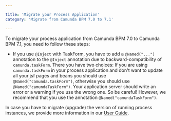 ```yaml
---

title: 'Migrate your Process Application'
category: 'Migrate from Camunda BPM 7.0 to 7.1'

---
```


To migrate your process application from Camunda BPM 7.0 to Camunda BPM 7.1, you need to follow these steps:

*   If you use `@Inject` with TaskForm, you have to add a `@Named("...")` annotation to the `@Inject` annotation due to backward-compatibility of `camunda.taskForm`.
	There you have two choices: If you are using `camunda.taskForm` in your process application and don't want to update all your jsf pages and beans you should use `@Named("camunda.taskForm")`,
	otherwise you should use `@Named("camundaTaskForm")`. Your application server should write an error or a warning if you use the wrong one. So be careful! However, we recommend that you use the annotation `@Named("camundaTaskForm")`.

In case you have to migrate (upgrade) the version of running process instances, we provide more information in our [User Guide](ref:/guides/user-guide/#process-engine-process-versioning-version-migration).
